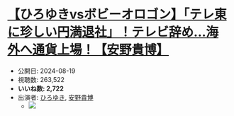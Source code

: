 # [【ひろゆきvsボビーオロゴン】「テレ東に珍しい円満退社」！テレビ辞め…海外へ通貨上場！【安野貴博】](https://www.youtube.com/watch?v=1Zaz_fCpfPY)
-   公開日: 2024-08-19
-   視聴数: 263,522
-   **いいね数: 2,722**
-   出演者: [ひろゆき](/rehacq_fan/people/ひろゆき "wikilink"), [安野貴博](/rehacq_fan/people/安野貴博 "wikilink")
    - [![](https://img.youtube.com/vi/1Zaz_fCpfPY/hqdefault.jpg)](https://www.youtube.com/watch?v=1Zaz_fCpfPY)
